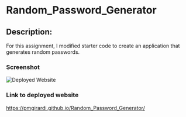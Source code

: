 # Random_Password_Generator

## Description:

For this assignment, I modified starter code to create an application that generates random passwords.

### Screenshot

![Deployed Website](/assets/images/Screen%20Shot%202022-12-16%20at%208.43.20%20AM.png) 

### Link to deployed website

https://pmgirardi.github.io/Random_Password_Generator/

